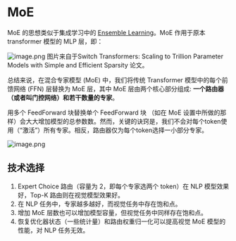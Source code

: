 # MoE

MoE 的思想类似于集成学习中的 [Ensemble Learning](../../Machine%20Learning/集成学习/Ensemble%20Learning.md)。MoE 作用于原本 transformer 模型的 MLP 层，即：

![image.png](https://cdn.jsdelivr.net/gh/vllbc/img4blog//image/20250724160736.png)
图片来自于Switch Transformers: Scaling to Trillion Parameter Models with Simple and Efficient Sparsity 论文。

总结来说，在混合专家模型 (MoE) 中，我们将传统 Transformer 模型中的每个前馈网络 (FFN) 层替换为 MoE 层，其中 MoE 层由两个核心部分组成: **一个路由器（或者叫门控网络）和若干数量的专家**。

用多个 FeedForward 块替换单个 FeedForward 块 （如在 MoE 设置中所做的那样）会大大增加模型的总参数数。然而，关键的诀窍是，我们不会对每个token使用（“激活”）所有专家。相反，路由器仅为每个token选择一小部分专家。

![image.png](https://cdn.jsdelivr.net/gh/vllbc/img4blog//image/20250728200956.png)


## 技术选择

1. Expert Choice 路由（容量为 2，即每个专家选两个 token）在 NLP 模型效果好，Top-K 路由则在视觉模型效果好。
2. 在 NLP 任务中，专家越多越好，而视觉任务中存在饱和点。
3. 增加 MoE 层数也可以增加模型容量，但视觉任务中同样存在饱和点。
4. 恢复优化器状态（一些统计量）和路由权重归一化可以提高视觉 MoE 模型的性能，对 NLP 任务无效。
